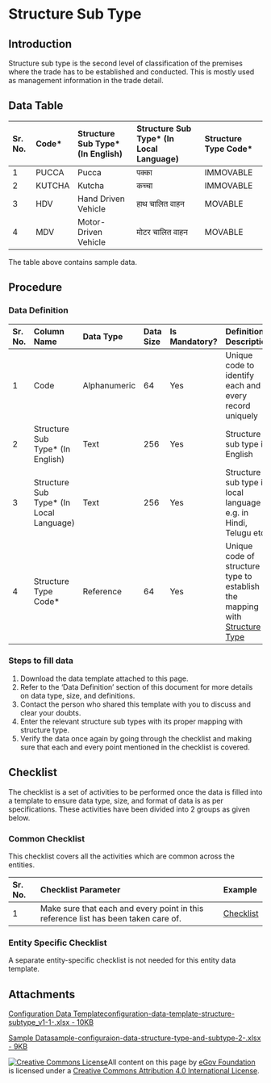 # Structure Sub Type

## Introduction <a id="introduction"></a>

Structure sub type is the second level of classification of the premises where the trade has to be established and conducted. This is mostly used as management information in the trade detail.

## Data Table <a id="data-table"></a>

| Sr. No. | Code\* | Structure Sub Type\* \(In English\) | Structure Sub Type\* \(In Local Language\) | Structure Type Code\* |
| :--- | :--- | :--- | :--- | :--- |
| 1 | PUCCA | Pucca | पक्का | IMMOVABLE |
| 2 | KUTCHA | Kutcha | कच्चा | IMMOVABLE |
| 3 | HDV | Hand Driven Vehicle | हाथ चालित वाहन | MOVABLE |
| 4 | MDV | Motor-Driven Vehicle | मोटर चालित वाहन | MOVABLE |

The table above contains sample data.

## Procedure <a id="procedure"></a>

### Data Definition <a id="data-definition"></a>

| Sr. No. | Column Name | Data Type | Data Size | Is Mandatory? | Definition/ Description |
| :--- | :--- | :--- | :--- | :--- | :--- |
| 1 | Code | Alphanumeric | 64 | Yes | Unique code to identify each and every record uniquely |
| 2 | Structure Sub Type\* \(In English\) | Text | 256 | Yes | Structure sub type in English |
| 3 | Structure Sub Type\* \(In Local Language\) | Text | 256 | Yes | Structure sub type in local language e.g. in Hindi, Telugu etc. |
| 4 | Structure Type Code\* | Reference | 64 | Yes | Unique code of structure type to establish the mapping with [Structure Type](structure-type.md)​ |

### Steps to fill data <a id="steps-to-fill-data"></a>

1. Download the data template attached to this page.
2. Refer to the ‘Data Definition’ section of this document for more details on data type, size, and definitions.
3. Contact the person who shared this template with you to discuss and clear your doubts.
4. Enter the relevant structure sub types with its proper mapping with structure type.
5. Verify the data once again by going through the checklist and making sure that each and every point mentioned in the checklist is covered.

## Checklist <a id="checklist"></a>

The checklist is a set of activities to be performed once the data is filled into a template to ensure data type, size, and format of data is as per specifications. These activities have been divided into 2 groups as given below.

### Common Checklist <a id="common-checklist"></a>

This checklist covers all the activities which are common across the entities.

| Sr. No. | Checklist Parameter | Example |
| :--- | :--- | :--- |
| 1 | Make sure that each and every point in this reference list has been taken care of. | ​[Checklist](https://docs.digit.org/configure-digit/configuring-master-data-templates/module-setup/common-config/checklist)​ |

### Entity Specific Checklist <a id="entity-specific-checklist"></a>

A separate entity-specific checklist is not needed for this entity data template.

## Attachments <a id="attachments"></a>

[Configuration Data Templateconfiguration-data-template-structure-subtype\_v1-1-.xlsx - 10KB](https://firebasestorage.googleapis.com/v0/b/gitbook-28427.appspot.com/o/assets%2F-MERG_iQW5oN4ukgXP8K%2Fsync%2F22b0351de7b97362c96dc5633fd44b0313b227ae.xlsx?generation=1602050605311724&alt=media)

[Sample Datasample-configuraion-data-structure-type-and-subtype-2-.xlsx - 9KB](https://firebasestorage.googleapis.com/v0/b/gitbook-28427.appspot.com/o/assets%2F-MERG_iQW5oN4ukgXP8K%2Fsync%2F478873bdc35f083420d570fd5618be561e495cb8.xlsx?generation=1602050605458562&alt=media)



 [![Creative Commons License](https://i.creativecommons.org/l/by/4.0/80x15.png)](http://creativecommons.org/licenses/by/4.0/)All content on this page by [eGov Foundation ](https://egov.org.in/)is licensed under a [Creative Commons Attribution 4.0 International License](http://creativecommons.org/licenses/by/4.0/).

